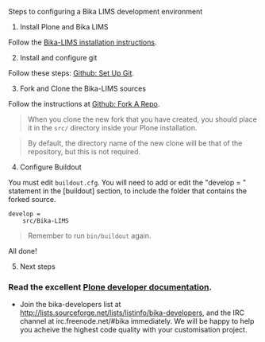 Steps to configuring a Bika LIMS development environment

1) Install Plone and Bika LIMS

Follow the [Bika-LIMS installation instructions](https://github.com/bikalabs/Bika-LIMS/wiki/Bika-LIMS-Installation).

2) Install and configure git

Follow these steps: [Github: Set Up Git](https://help.github.com/articles/set-up-git).

3) Fork and Clone the Bika-LIMS sources

Follow the instructions at [Github: Fork A Repo](https://help.github.com/articles/fork-a-repo).

> When you clone the new fork that you have created, you should place it in the `src/` directory inside your Plone installation.

> By default, the directory name of the new clone will be that of the repository, but this is not required.

4) Configure Buildout

You must edit `buildout.cfg`.  You will need to add or edit the "develop = " statement in the [buildout] section, to include the folder that contains the forked source.

    develop =
        src/Bika-LIMS

> Remember to run `bin/buildout` again.

All done!

5) Next steps

### Read the excellent [Plone developer documentation](http://docs.plone.org/develop/index.html).

- Join the bika-developers list at http://lists.sourceforge.net/lists/listinfo/bika-developers, and the IRC channel at irc.freenode.net/#bika immediately. We will be happy to help you acheive the highest code quality with your customisation project.
